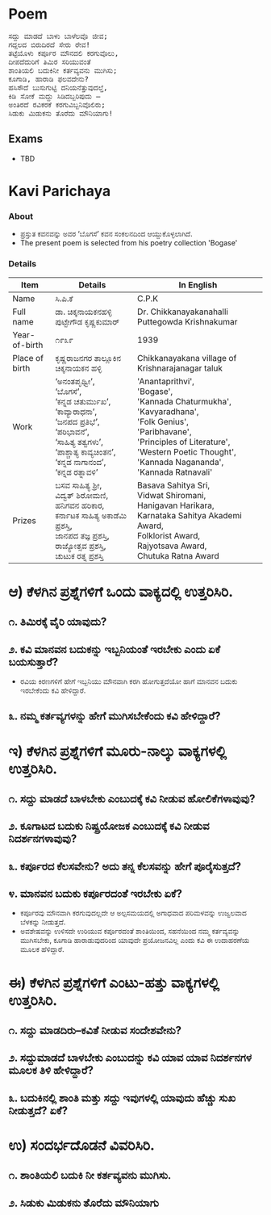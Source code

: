 # Poem
<pre>
ಸದ್ದು ಮಾಡದೆ ಬಾಳು ಬಾಳೆಲವೊ ಜೀವ;
ಗದ್ದಲದ ಬಿರುದಿರದೆ ಸೇರು ರೇವ!
ತಟ್ಟೆಯೊಳು ಕರ್ಪೂರ ಮೌನದಲಿ ಕರಗುವೊಲು,
ದೀಪದೆದುರಿಗೆ ತಿಮಿರ ಸರಿಯುವಂತೆ
ಶಾಂತಿಯಲಿ ಬದುಕಿನೀ ಕರ್ತವ್ಯವನು ಮುಗಿಸು;
ಕೂಗಾಡಿ, ಹಾರಾಡಿ ಫಲವದೇನು?
ಹಸಿಸೌದೆ ಬುಸುಗುಟ್ಟಿ ದನಿಯನೆತ್ತುವುದಲ್ತೆ,
ಕಿಡಿ ಸೋಕೆ ಮದ್ದು ಸಿಡಿದಬ್ಬರಿಪುದು –
ಅಂತಿರದೆ ರವಿಕರಕೆ ಕರಗುವಿಬ್ಬನಿವೊಲಿರು;
ಸಿಡುಕು ಮಿಡುಕನು ತೊರೆದು ಮೌನಿಯಾಗು!
</pre>

## Exams
* TBD

# Kavi Parichaya
### About 
* ಪ್ರಸ್ತುತ ಕವನವನ್ನು ಅವರ ‘ಬೊಗಸೆ’ ಕವನ ಸಂಕಲನದಿಂದ ಆಯ್ದುಕೊಳ್ಳಲಾಗಿದೆ.
* The present poem is selected from his poetry collection 'Bogase'

### Details
|Item | Details| In English|
|-|-|-|
|Name |ಸಿ.ಪಿ.ಕೆ | C.P.K
|Full name | ಡಾ. ಚಿಕ್ಕನಾಯಕನಹಳ್ಳಿ ಪುಟ್ಟೇಗೌಡ ಕೃಷ್ಣಕುಮಾರ್ | Dr. Chikkanayakanahalli Puttegowda Krishnakumar
|Year-of-birth|೧೯೩೯|1939
|Place of birth|ಕೃಷ್ಣರಾಜನಗರ ತಾಲ್ಲೂಕಿನ ಚಿಕ್ಕನಾಯಕನ ಹಳ್ಳಿ| Chikkanayakana village of Krishnarajanagar taluk
|Work |  ‘ಅನಂತಪೃಥ್ವೀ’, <br> ‘ಬೊಗಸೆ’, <br>‘ಕನ್ನಡ ಚತುರ್ಮುಖ’, <br>‘ಕಾವ್ಯಾರಾಧನಾ’,<br> ‘ಜನಪದ ಪ್ರತಿಭೆ’, <br>‘ಪರಿಭಾವನೆ’, <br>‘ಸಾಹಿತ್ಯ ತತ್ವಗಳು’, <br>‘ಪಾಶ್ಚಾತ್ಯ ಕಾವ್ಯಚಿಂತನ’, <br>‘ಕನ್ನಡ ನಾಗಾನಂದ’,<br> ‘ಕನ್ನಡ ರತ್ನಾವಳಿ’ | 'Anantaprithvi', <br> 'Bogase', <br>'Kannada Chaturmukha', <br>'Kavyaradhana',<br> 'Folk Genius', <br>'Paribhavane', <br>'Principles of Literature', <br> 'Western Poetic Thought', <br>'Kannada Nagananda',<br> 'Kannada Ratnavali'
|Prizes| ಬಸವ ಸಾಹಿತ್ಯ ಶ್ರೀ, <br> ವಿದ್ವತ್ ಶಿರೋಮಣಿ, <br> ಹನಿಗವನ ಹರಿಕಾರ, <br> ಕರ್ನಾಟಕ ಸಾಹಿತ್ಯ ಅಕಾಡೆಮಿ ಪ್ರಶಸ್ತಿ, <br> ಜಾನಪದ ತಜ್ಞ ಪ್ರಶಸ್ತಿ, <br> ರಾಜ್ಯೋತ್ಸವ ಪ್ರಶಸ್ತಿ, <br> ಚುಟುಕ ರತ್ನ ಪ್ರಶಸ್ತಿ | Basava Sahitya Sri, <br> Vidwat Shiromani, <br> Hanigavan Harikara, <br> Karnataka Sahitya Akademi Award, <br> Folklorist Award, <br> Rajyotsava Award, <br> Chutuka Ratna Award |

# ಆ) ಕೆಳಗಿನ ಪ್ರಶ್ನೆಗಳಿಗೆ ಒಂದು ವಾಕ್ಯದಲ್ಲಿ ಉತ್ತರಿಸಿರಿ.
## ೧. ತಿಮಿರಕ್ಕೆ ವೈರಿ ಯಾವುದು?
## ೨. ಕವಿ ಮಾನವನ ಬದುಕನ್ನು ಇಬ್ಬನಿಯಂತೆ ಇರಬೇಕು ಎಂದು ಏಕೆ ಬಯಸುತ್ತಾರೆ?
* ರವಿಯ ಕಿರಣಗಳಿಗೆ ಹೇಗೆ ಇಬ್ಬನಿಯು ಮೌನವಾಗಿ ಕರಗಿ ಹೋಗುತ್ತದೆಯೋ ಹಾಗೆ ಮಾನವನ ಬದುಕು ಇರಬೇಕೆಂದು ಕವಿ ಹೇಳಿದ್ದಾರೆ.
## ೩. ನಮ್ಮ ಕರ್ತವ್ಯಗಳನ್ನು ಹೇಗೆ ಮುಗಿಸಬೇಕೆಂದು ಕವಿ ಹೇಳಿದ್ದಾರೆ?
# ಇ) ಕೆಳಗಿನ ಪ್ರಶ್ನೆಗಳಿಗೆ ಮೂರು-ನಾಲ್ಕು ವಾಕ್ಯಗಳಲ್ಲಿ ಉತ್ತರಿಸಿರಿ.
## ೧. ಸದ್ದು ಮಾಡದೆ ಬಾಳಬೇಕು ಎಂಬುದಕ್ಕೆ ಕವಿ ನೀಡುವ ಹೋಲಿಕೆಗಳಾವುವು?
## ೨. ಕೂಗಾಟದ ಬದುಕು ನಿಷ್ಪ್ರಯೋಜಕ ಎಂಬುದಕ್ಕೆ ಕವಿ ನೀಡುವ ನಿದರ್ಶನಗಳಾವುವು?
## ೩. ಕರ್ಪೂರದ ಕೆಲಸವೇನು? ಅದು ತನ್ನ ಕೆಲಸವನ್ನು ಹೇಗೆ ಪೂರೈಸುತ್ತದೆ?
## ೪. ಮಾನವನ ಬದುಕು ಕರ್ಪೂರದಂತೆ ಇರಬೇಕು ಏಕೆ?
* ಕರ್ಪೂರವು ಮೌನವಾಗಿ ಕರಗುವುದಲ್ಲದೇ ಆ ಅಲ್ಪಸಮಯದಲ್ಲಿ ಅಗಾಧವಾದ ಪರಿಮಳವನ್ನು ಉಜ್ವಲವಾದ ಬೆಳಕನ್ನು ನೀಡುತ್ತದೆ.
* ಅವಶೇಷವನ್ನು ಉಳಿಸದೇ ಉರಿಯುವ ಕರ್ಪೂರದಂತೆ ಶಾಂತಿಯಿಂದ, ಸಹನೆಯಿಂದ ನಮ್ಮ ಕರ್ತವ್ಯವನ್ನು ಮುಗಿಸಬೇಕು, ಕೂಗಾಡಿ ಹಾರಾಡುವುದರಿಂದ ಯಾವುದೇ ಪ್ರಯೋಜನವಿಲ್ಲ ಎಂದು ಕವಿ ಈ ಉದಾಹರಣೆಯ ಮೂಲಕ ಹೆಳಿದ್ದಾರೆ.
# ಈ) ಕೆಳಗಿನ ಪ್ರಶ್ನೆಗಳಿಗೆ ಎಂಟು-ಹತ್ತು ವಾಕ್ಯಗಳಲ್ಲಿ ಉತ್ತರಿಸಿರಿ.
## ೧. ಸದ್ದು ಮಾಡದಿರು–ಕವಿತೆ ನೀಡುವ ಸಂದೇಶವೇನು?
## ೨. ಸದ್ದುಮಾಡದೆ ಬಾಳಬೇಕು ಎಂಬುದನ್ನು ಕವಿ ಯಾವ ಯಾವ ನಿದರ್ಶನಗಳ ಮೂಲಕ ತಿಳಿ  ಹೇಳಿದ್ದಾರೆ?
## ೩. ಬದುಕಿನಲ್ಲಿ ಶಾಂತಿ ಮತ್ತು ಸದ್ದು ಇವುಗಳಲ್ಲಿ ಯಾವುದು ಹೆಚ್ಚು ಸುಖ ನೀಡುತ್ತದೆ? ಏಕೆ?
# ಉ) ಸಂದರ್ಭದೊಡನೆ ವಿವರಿಸಿರಿ.
## ೧. ಶಾಂತಿಯಲಿ ಬದುಕಿ ನೀ ಕರ್ತವ್ಯವನು ಮುಗಿಸು.
## ೨. ಸಿಡುಕು ಮಿಡುಕನು ತೊರೆದು ಮೌನಿಯಾಗು
